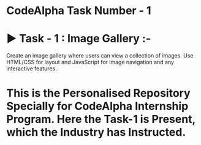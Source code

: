 # CodeAlpha Task Number - 1
# ▶︎ Task - 1 : Image Gallery :- 
Create an image gallery where users can view a
collection of images. Use HTML/CSS for layout
and JavaScript for image navigation and any
interactive features.

# This is the Personalised Repository Specially for CodeAlpha Internship Program. Here the Task-1 is Present, which the Industry has Instructed.
